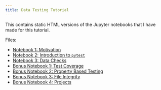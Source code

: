 ```yaml
---
title: Data Testing Tutorial
---
```


This contains static HTML versions of the Jupyter notebooks that I have made for this tutorial.

Files:

- [Notebook 1: Motivation](1-motivation.html)
- [Notebook 2: Introduction to `pytest`](2-pytest-introduction.html)
- [Notebook 3: Data Checks](3-data-checks.html)
- [Bonus Notebook 1: Test Coverage](bonus-1-test-coverage.html)
- [Bonus Notebook 2: Property Based Testing](bonus-2-property-based-testing.html)
- [Bonus Notebook 3: File Integrity](bonus-3-file-integrity.html)
- [Bonus Notebook 4: Projects](bonus-4-projects.html)
